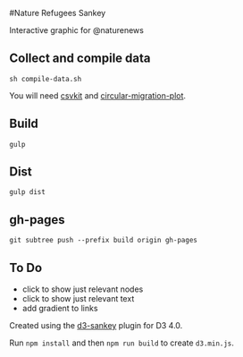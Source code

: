 #Nature Refugees Sankey

Interactive graphic for @naturenews

## Collect and compile data

	sh compile-data.sh

You will need [csvkit](https://csvkit.readthedocs.io/en/749/) and [circular-migration-plot](https://github.com/null2/circular-migration-plot).

## Build 

	gulp

## Dist

	gulp dist

## gh-pages

	git subtree push --prefix build origin gh-pages

## To Do

- click to show just relevant nodes
- click to show just relevant text
- add gradient to links

Created using the [d3-sankey](https://github.com/d3/d3-sankey) plugin for D3 4.0.

Run `npm install` and then `npm run build` to create `d3.min.js`.